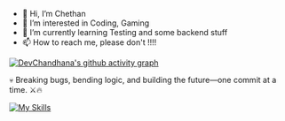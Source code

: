 - 👋 Hi, I’m Chethan
- 👀 I’m interested in Coding, Gaming
- 🌱 I’m currently learning Testing and some backend stuff
- 📫 How to reach me, please don't !!!!

[![DevChandhana's github activity graph](https://github-readme-activity-graph.vercel.app/graph?username=devchandhana12&theme=github-compact)](https://github.com/devchandhana12/github-readme-activity-graph)

💀 Breaking bugs, bending logic, and building the future—one commit at a time. ⚔️🔥

[![My Skills](https://skillicons.dev/icons?i=js,ts,react,androidstudio,html,css,redux,regex,tailwind,bootstrap,babel,git,github,bitbucket,bun,d3,firebase,jest,vite,linux,nextjs,npm,yarn,postman,express,nodejs,mongodb,go)](https://skillicons.dev)
